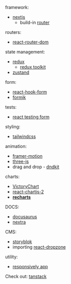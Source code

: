 framework:
- [nextjs](https://nextjs.org/)
	- build-in [router](https://nextjs.org/docs/app/building-your-application/routing)

routers:
- [react-router-dom](https://reactrouter.com/en/main)

state management:
- [redux](https://redux.js.org/introduction/getting-started)
	- [redux toolkit](https://redux.js.org/redux-toolkit/overview)
- [zustand](https://docs.pmnd.rs/zustand/getting-started/introduction)

form:
- [react-hook-form](https://react-hook-form.com/get-started)
- [formik](https://formik.org/docs/overview)

tests:
- [react testing form](https://testing-library.com/docs/react-testing-library/intro/)

styling:
- [tailwindcss](https://tailwindcss.com/docs/installation)

animation:
- [framer-motion](https://www.framer.com/motion/)
- [three-js](https://threejs.org/)
- drag and drop - [dndkit](https://dndkit.com/)

charts:
- [VictoryChart](https://formidable.com/open-source/victory/docs/victory-chart/)
- [react-chartjs-2](https://react-chartjs-2.js.org/)
- **[recharts](https://recharts.org/en-US/)**

DOCS:
- [docusaurus](https://docusaurus.io/docs)
- [nextra](https://nextra.site/docs)

CMS:
- [storyblok](https://www.storyblok.com/)
- importing [react-dropzone](https://react-dropzone.js.org/)

utility:
- [responsively app](https://responsively.app/)

Check out:
[tanstack](https://tanstack.com/)
